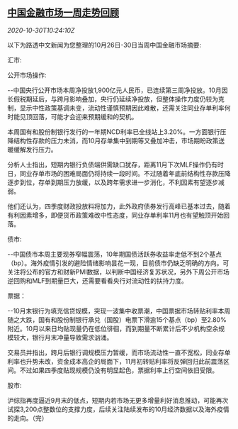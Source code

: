 <!--1604057006000-->
[中国金融市场一周走势回顾](https://cn.reuters.com/article/weekly-glance-fin-market-1030-idCNKBS27F1FB)
------

<div><i>2020-10-30T10:24:10Z</i></div><p>以下为路透中文新闻为您整理的10月26日-30日当周中国金融市场摘要:</p><p>汇市:</p><p>公开市场操作:</p><p>--中国央行公开市场本周净投放1,900亿元人民币，已连续第三周净投放。10月因长假税期延后，与跨月影响叠加，央行仍延续净投放，但整体操作力度仍较为克制，显示中性政策基调未变，流动性谨慎预期因此难散，还需关注同业存单利率何时能见顶回落，可能才会迎来预期缓和的契机。</p><p>本周国有和股份制银行发行的一年期NCD利率已全线站上3.20%。一方面银行压降结构性存款的压力未消，而10月存单集中到期等又叠加冲击，市场期盼政策送暖缓解发行压力。</p><p>分析人士指出，短期内银行负债端供需缺口犹存，距离11月下次MLF操作仍有时日，同业存单市场的困难局面仍将持续一段时间。不过随着年底前结构性存款压降逐步到位，存单到期压力放缓，以及跨年需求进一步消化，不利因素有望逐步减弱。</p><p>他们还认为，四季度财政投放料将加力，此外政府债券发行高峰已基本过去，随着有利因素增多，即便货币政策难改中性态度，同业存单利率11月也有望触顶开始回落。</p><p>债市:</p><p>--中国债市本周主要现券窄幅震荡，10年期国债活跃券收益率走低不到2个基点（bp）。海外疫情引发的避险情绪影响昙花一现，目前债市仍缺乏明确的方向。可关注将公布的官方和财新PMI数据，以判断中国经济复苏状况，另外下周公开市场逆回购和MLF到期量巨大，还需要看看央行对流动性的扶持力度。</p><p>票据：</p><p>--10月末银行为填充信贷规模，突现一波集中收票潮，中国票据市场转贴利率本周随之大跌，国有和股份制银行承兑（国股）电票下滑逾15个基点（bp）至2.80%附近。10月以来日均贴现量仍在低位徘徊，而到期量不断累计后不少机构空余规模较大，银行月末冲量导致需求汹涌。</p><p>交易员并指出，跨月后银行调规模压力暂缓，而市场流动性一直不宽松，同业存单利率也升势未改，资金成本高企的局面下，11月初转贴利率将反弹回归此前震荡区间。不过如果四季度贴现规模仍没有明显起色，票据利率上行空间依旧受限。</p><p>股市:</p><p>沪综指再度逼近9月末的低点，短期内若市场无更多增量利好消息推动，可能再次试探3,200点整数位的支撑力度，后续关注陆续发布的10月经济数据以及海外疫情的走向。（完）</p>
